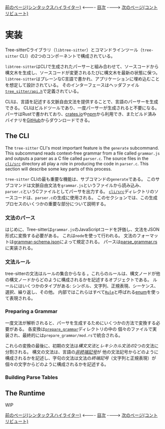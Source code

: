 [前のページ(シンタックスハイライター)](./section-4-syntax-highlighting.md) <---- [目次](../README.md) ----> [次のページ(コントリビュート)](./section-6-contributing.md)

# 実装

Tree-sitterCライブラリ（`libtree-sitter`）とコマンドラインツール（`tree-sitter` CLI）の2つのコンポーネントで構成されている。

`libtree-sitter`はCLIで生成されたパーサーと組み合わせて、ソースコードから構文木を生成し、ソースコードが変更されるたびに構文木を最新の状態に保つ。
`libtree-sitter`はプレーンなC言語で書かれ、アプリケーションに埋め込むことを想定して設計されている。
そのインターフェースはヘッダファイル[`tree_sitter/api.h`](https://github.com/tree-sitter/tree-sitter/blob/master/lib/include/tree_sitter/api.h)で定義されている。

CLIは、言語を記述する文脈自由文法を提供することで、言語のパーサーを生成できる。
CLIはビルドツールであり、一度パーサーが生成されると不要になる。
パーサはRustで書かれており、[crates.io](https://crates.io)や[npm](http://npmjs.com)から利用でき、またビルド済みバイナリを[GitHub](https://github.com/tree-sitter/tree-sitter/releases/latest)からダウンロードできる。

## The CLI

The `tree-sitter` CLI's most important feature is the `generate` subcommand. This subcommand reads context-free grammar from a file called `grammar.js` and outputs a parser as a C file called `parser.c`. The source files in the [`cli/src`](https://github.com/tree-sitter/tree-sitter/tree/master/cli/src) directory all play a role in producing the code in `parser.c`. This section will describe some key parts of this process.

`tree-sitter` CLIの最も重要な機能は、サブコマンドの`generate`である。
このサブコマンドは文脈自由文法を`grammar.js`というファイルから読み込み、`parser.c`というCファイルとしてパーサを出力する。
[`cli/src`](https://github.com/tree-sitter/tree-sitter/tree/master/cli/src)ディレクトリのソースコードは、`parser.c`の生成に使用される。
このセクションでは、この生成プロセスのいくつかの重要な部分について説明する。

<!-- textlint-disable -->

### 文法のパース

はじめに、Tree-sitterは`grammar.js`のJavaScriptコードを評価し、文法をJSON形式に変換する必要がある。
これは`node`を使って行われる。 
文法のフォーマットは[grammar-schema.json](https://github.com/tree-sitter/tree-sitter/blob/master/cli/src/generate/grammar-schema.json)によって規定される。
パースは[parse_grammar.rs](https://github.com/tree-sitter/tree-sitter/blob/master/cli/src/generate/parse_grammar.rs)に実装される。

### 文法ルール

tree-sitterの文法はルールの集合からなる
。これらのルールは、構文ノードが他の構文ノードからどのように構成されるかを記述するオブジェクトである。
ルールにはいくつかのタイプがある: シンボル、文字列、正規表現、シーケンス、選択、繰り返し、その他。
内部ではこれらはすべて[`Rule`](https://github.com/tree-sitter/tree-sitter/blob/master/cli/src/generate/rules.rs)と呼ばれる[enum](https://doc.rust-lang.org/book/ch06-01-defining-an-enum.html)を使って表現される。

### Preparing a Grammar

一度文法が解析されると、パーサを生成するためにいくつかの方法で変換する必要がある。
各変換は[`prepare_grammar`](https://github.com/tree-sitter/tree-sitter/tree/master/cli/src/generate/prepare_grammar)ディレクトリの中の
個々のファイルで実装され、最終的には`prepare_grammar/mod.rs`で統合される。

これらの変換の最後に、初期の文法は*構文文法*と*レキシカル文法の*2つの文法に分割される。
構文の文法は、言語の[*非終端記号*](https://en.wikipedia.org/wiki/Terminal_and_nonterminal_symbols)が
他の文法記号からどのように構成されるかを記述し、字句の文法は文法の*終端記号*（文字列と正規表現）が個々の文字からどのように構成されるかを記述する。

### Building Parse Tables



## The Runtime

WIP

<!-- textlint-enable -->

[前のページ(シンタックスハイライター)](./section-4-syntax-highlighting.md) <---- [目次](../README.md) ----> [次のページ(コントリビュート)](./section-6-contributing.md)